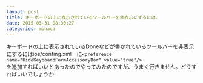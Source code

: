 ```yaml
---
layout: post
title: キーボードの上に表示されているツールバーを非表示にするには、
date: 2015-03-31 08:30:27
categories: monaca
---
```

<!-- {% raw %} -->
<p>キーボードの上に表示されているDoneなどが書かれているツールバーを非表示にするにはios/confing.xml　に<code>&lt;preference name="HideKeyboardFormAccessoryBar" value="true"/&gt;</code><br>
を追加すればいいとあったのでやってみたのですが、うまく行きません。どうすればいいでしょうか</p>
<!-- {% endraw %} -->
